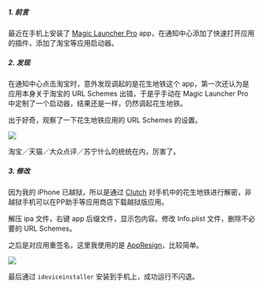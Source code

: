 ##### 1. 前言

最近在手机上安装了 [Magic Launcher Pro](https://itunes.apple.com/cn/app/magic-launcher-pro-launch-anything-instantly/id1121523480?mt=8) app，在通知中心添加了快速打开应用的插件，添加了淘宝等应用启动器。



##### 2. 发现

在通知中心点击淘宝时，意外发现调起的是花生地铁这个 app，第一次还认为是应用本身关于淘宝的 URL Schemes 出错，于是乎手动在 Magic Launcher Pro 中定制了一个启动器，结果还是一样，仍然调起花生地铁。

出于好奇，观察了一下花生地铁应用的 URL Schemes 的设置。

![](http://ocpmjsr1z.bkt.clouddn.com/fuck_url_schemes.png)

淘宝／天猫／大众点评／苏宁什么的统统在内，厉害了。



##### 3. 修改

因为我的 iPhone 已越狱，所以是通过 [Clutch](https://github.com/KJCracks/Clutch) 对手机中的花生地铁进行解密，非越狱手机可以在PP助手等应用商店下载越狱版应用。

解压 ipa 文件，右键 app 后缀文件，显示包内容。修改 Info.plist 文件，删除不必要的 URL Schemes。

之后是对应用重签名，这里我使用的是 [AppResign](https://github.com/Urinx/iOSAppHook)，比较简单。

![](http://ocpmjsr1z.bkt.clouddn.com/%F0%9F%92%8A.png)

最后通过 `ideviceinstaller` 安装到手机上，成功运行不闪退。






